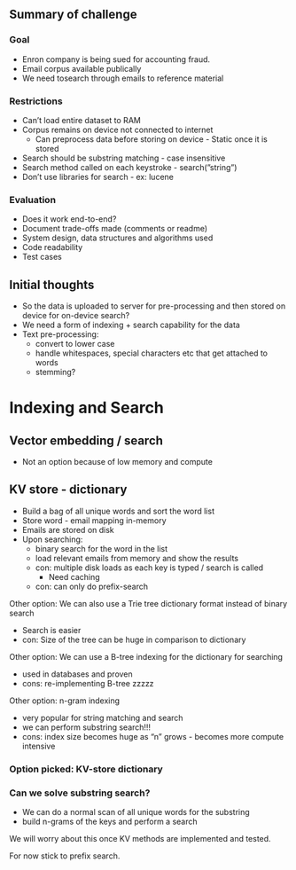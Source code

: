 ## Summary of challenge

### Goal

- Enron company is being sued for accounting fraud.
- Email corpus available publically
- We need tosearch through emails to reference material

### Restrictions

- Can’t load entire dataset to RAM
- Corpus remains on device not connected to internet
    - Can preprocess data before storing on device - Static once it is stored
- Search should be substring matching - case insensitive
- Search method called on each keystroke - search(”string”)
- Don’t use libraries for search - ex: lucene

### Evaluation

- Does it work end-to-end?
- Document trade-offs made (comments or readme)
- System design, data structures and algorithms used
- Code readability
- Test cases

## Initial thoughts

- So the data is uploaded to server for pre-processing and then stored on device for on-device search?
- We need a form of indexing + search capability for the data
- Text pre-processing:
    - convert to lower case
    - handle whitespaces, special characters etc that get attached to words
    - stemming?

# Indexing and Search

## Vector embedding / search

- Not an option because of low memory and compute

## KV store - dictionary

- Build a bag of all unique words and sort the word list
- Store word - email mapping in-memory
- Emails are stored on disk
- Upon searching:
    - binary search for the word in the list
    - load relevant emails from memory and show the results
    - con: multiple disk loads as each key is typed / search is called
        - Need caching
    - con: can only do prefix-search

Other option: We can also use a Trie tree dictionary format instead of binary search

- Search is easier
- con: Size of the tree can be huge in comparison to dictionary

Other option: We can use a B-tree indexing for the dictionary for searching

- used in databases and proven
- cons: re-implementing B-tree zzzzz

Other option: n-gram indexing

- very popular for string matching and search
- we can perform substring search!!!
- cons: index size becomes huge as “n” grows - becomes more compute intensive

### Option picked: KV-store dictionary

### Can we solve substring search?

- We can do a normal scan of all unique words for the substring
- build n-grams of the keys and perform a search

We will worry about this once KV methods are implemented and tested.

For now stick to prefix search.
